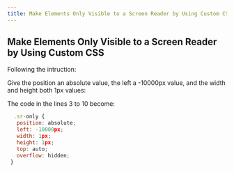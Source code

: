 ```yaml
---
title: Make Elements Only Visible to a Screen Reader by Using Custom CSS
---
```

## Make Elements Only Visible to a Screen Reader by Using Custom CSS

<!-- This is a stub. <a href='https://github.com/freecodecamp/guides/tree/master/src/pages/certifications/responsive-web-design/applied-accessibility/make-elements-only-visible-to-a-screen-reader-by-using-custom-css/index.md' target='_blank' rel='nofollow'>Help our community expand it</a>.-->

<!--<a href='https://github.com/freecodecamp/guides/blob/master/README.md' target='_blank' rel='nofollow'>This quick style guide will help ensure your pull request gets accepted</a>.-->

 <!--The article goes here, in GitHub-flavored Markdown. Feel free to add YouTube videos, images, and CodePen/JSBin embeds -->
 
 Following the intruction:
 
 Give the position an absolute value, the left a -10000px value, and the width and height both 1px values:
 
 The code in the lines 3 to 10 become:
 
 ```javascript
   .sr-only {
    position: absolute;
    left: -10000px;
    width: 1px;
    height: 1px;
    top: auto;
    overflow: hidden;
  }
```
